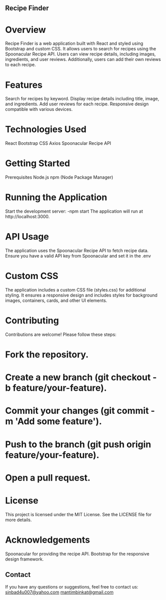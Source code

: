 ## Recipe Finder
# Overview
Recipe Finder is a web application built with React and styled using Bootstrap and custom CSS. It allows users to search for recipes using the Spoonacular Recipe API. Users can view recipe details, including images, ingredients, and user reviews. Additionally, users can add their own reviews to each recipe.

# Features
Search for recipes by keyword.
Display recipe details including title, image, and ingredients.
Add user reviews for each recipe.
Responsive design compatible with various devices.
# Technologies Used
React
Bootstrap
CSS
Axios
Spoonacular Recipe API

# Getting Started
Prerequisites
Node.js
npm (Node Package Manager)

# Running the Application
Start the development server:
-npm start
The application will run at http://localhost:3000.

# API Usage
The application uses the Spoonacular Recipe API to fetch recipe data. Ensure you have a valid API key from Spoonacular and set it in the .env

# Custom CSS
The application includes a custom CSS file (styles.css) for additional styling. It ensures a responsive design and includes styles for background images, containers, cards, and other UI elements.

# Contributing
Contributions are welcome! Please follow these steps:

# Fork the repository.
# Create a new branch (git checkout -b feature/your-feature).
# Commit your changes (git commit -m 'Add some feature').
# Push to the branch (git push origin feature/your-feature).
# Open a pull request.
# License
This project is licensed under the MIT License. See the LICENSE file for more details.

# Acknowledgements
Spoonacular for providing the recipe API.
Bootstrap for the responsive design framework.

## Contact
If you have any questions or suggestions, feel free to contact us:
<Sean Samuel> <sinbad4u007@yahoo.com>
<Moses Binkat> <mantimbinkat@gmail.com>
